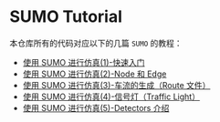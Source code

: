 <!--
 * @Author: WANG Maonan
 * @Date: 2021-09-22 14:11:27
 * @Description: 文档介绍
 * @LastEditTime: 2021-11-10 16:39:53
-->

# SUMO Tutorial

本仓库所有的代码对应以下的几篇 `SUMO` 的教程：

- [使用 SUMO 进行仿真(1)-快速入门](https://mathpretty.com/12816.html)
- [使用 SUMO 进行仿真(2)-Node 和 Edge](https://mathpretty.com/12797.html)
- [使用 SUMO 进行仿真(3)-车流的生成（Route 文件）](https://mathpretty.com/14077.html)
- [使用 SUMO 进行仿真(4)-信号灯（Traffic Light）](https://mathpretty.com/14088.html)
- [使用 SUMO 进行仿真(5)-Detectors 介绍](https://mathpretty.com/12831.html)